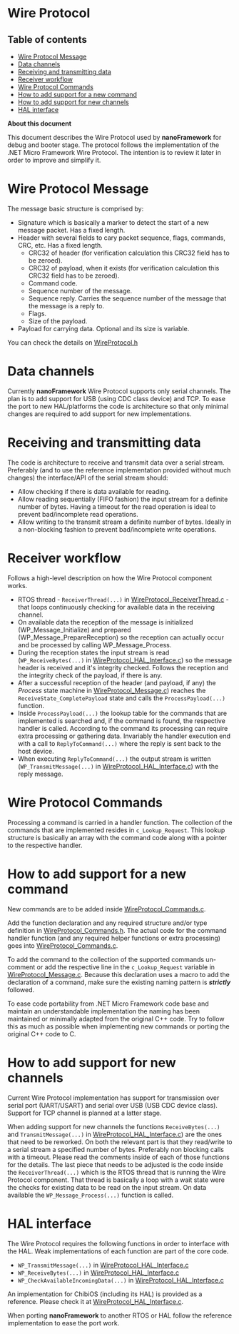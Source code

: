 # Wire Protocol

## Table of contents ##

- [Wire Protocol Message](#wire-protocol-message)
- [Data channels](#data-channels)
- [Receiving and transmitting data](#receiving-and-transmitting-data)
- [Receiver workflow](#receiver-workflow)
- [Wire Protocol Commands](#wire-protocol-commands)
- [How to add support for a new command](#how-to-add-support-for-a-new-command)
- [How to add support for new channels](#how-to-add-support-for-new-channels)
- [HAL interface](#hal-interface)


**About this document**

This document describes the Wire Protocol used by **nanoFramework** for debug and booter stage.
The protocol follows the implementation of the .NET Micro Framework Wire Protocol. The intention is to review it later in order to improve and simplify it.


# Wire Protocol Message

The message basic structure is comprised by:
- Signature which is basically a marker to detect the start of a new message packet. Has a fixed length.
- Header with several fields to cary packet sequence, flags, commands, CRC, etc. Has a fixed length.
  - CRC32 of header (for verification calculation this CRC32 field has to be zeroed).
  - CRC32 of payload, when it exists (for verification calculation this CRC32 field has to be zeroed).
  - Command code.
  - Sequence number of the message.
  - Sequence reply. Carries the sequence number of the message that the message is a reply to.
  - Flags.
  - Size of the payload.
- Payload for carrying data. Optional and its size is variable.

You can check the details on [WireProtocol.h](..\src\CLR\WireProtocol\WireProtocol.h)


# Data channels

Currently **nanoFramework** Wire Protocol supports only serial channels. The plan is to add support for USB (using CDC class device) and TCP.
To ease the port to new HAL/platforms the code is architecture so that only minimal changes are required to add support for new implementations. 


# Receiving and transmitting data

The code is architecture to receive and transmit data over a serial stream.
Preferably (and to use the reference implementation provided without much changes) the interface/API of the serial stream should:
- Allow checking if there is data available for reading.
- Allow reading sequentially (FIFO fashion) the input stream for a definite number of bytes. Having a timeout for the read operation is ideal to prevent bad/incomplete read operations.
- Allow writing to the transmit stream a definite number of bytes. Ideally in a non-blocking fashion to prevent bad/incomplete write operations.


# Receiver workflow

Follows a high-level description on how the Wire Protocol component works.

- RTOS thread - ```ReceiverThread(...)``` in [WireProtocol_ReceiverThread.c](..\src\CLR\WireProtocol\WireProtocol_ReceiverThread.c) - that loops continuously checking for available data in the receiving channel.
- On available data the reception of the message is initialized (WP_Message_Initialize) and prepared (WP_Message_PrepareReception) so the reception can actually occur and be processed by calling WP_Message_Process.
- During the reception states the input stream is read (```WP_ReceiveBytes(...)``` in [WireProtocol_HAL_Interface.c](..\src\CLR\WireProtocol\WireProtocol_HAL_Interface.c)) so the message header is received and it's integrity checked. Follows the reception and the integrity check of the payload, if there is any.
- After a successful reception of the header (and payload, if any) the _Process_ state machine in [WireProtocol_Message.c](..\src\CLR\WireProtocol\WireProtocol_Message.c)) reaches the ```ReceiveState_CompletePayload``` state and calls the ```ProcessPayload(...)``` function.
- Inside ```ProcessPayload(...)``` the lookup table for the commands that are implemented is searched and, if the command is found, the respective handler is called. According to the command its processing can require extra processing or gathering data. Invariably the handler execution end with a call to ```ReplyToCommand(...)``` where the reply is sent back to the host device.
- When executing ```ReplyToCommand(...)``` the output stream is written (```WP_TransmitMessage(...)``` in [WireProtocol_HAL_Interface.c](..\src\CLR\WireProtocol\WireProtocol_HAL_Interface.c)) with the reply message.


# Wire Protocol Commands

Processing a command is carried in a handler function. 
The collection of the commands that are implemented resides in ```c_Lookup_Request```. This lookup structure is basically an array with the command code along with a pointer to the respective handler.


# How to add support for a new command

New commands are to be added inside [WireProtocol_Commands.c](..\src\CLR\WireProtocol\WireProtocol_Commands.c).

Add the function declaration and any required structure and/or type definition in [WireProtocol_Commands.h](..\src\CLR\WireProtocol\WireProtocol_Commands.h).
The actual code for the command handler function (and any required helper functions or extra processing) goes into [WireProtocol_Commands.c](..\src\CLR\WireProtocol\WireProtocol_Commands.c).

To add the command to the collection of the supported commands un-comment or add the respective line in the ```c_Lookup_Request``` variable in [WireProtocol_Message.c](..\src\CLR\WireProtocol\WireProtocol_Message.c).
Because this declaration uses a macro to add the declaration of a command, make sure the existing naming pattern is _**strictly**_ followed.

To ease code portability from .NET Micro Framework code base and maintain an understandable implementation the naming has been maintained or minimally adapted from the original C++ code.
Try to follow this as much as possible when implementing new commands or porting the original C++ code to C.


# How to add support for new channels

Current Wire Protocol implementation has support for transmission over serial port (UART/USART) and serial over USB (USB CDC device class).
Support for TCP channel is planned at a latter stage.

When adding support for new channels the functions ```ReceiveBytes(...)``` and ```TransmitMessage(...)``` in [WireProtocol_HAL_Interface.c](..\src\CLR\WireProtocol\WireProtocol_HAL_Interface.c)) are the ones that need to be reworked.
On both the relevant part is that they read/write to a serial stream a specified number of bytes. Preferably non blocking calls with a timeout. Please read the comments inside of each of those functions for the details.
The last piece that needs to be adjusted is the code inside the ```ReceiverThread(...)``` which is the RTOS thread that is running the Wire Protocol component. That thread is basically a loop with a wait state were the checks for existing data to be read on the input stream. On data available the ```WP_Message_Process(...)``` function is called.


# HAL interface

The Wire Protocol requires the following functions in order to interface with the HAL.
Weak implementations of each function are part of the core code.

- ```WP_TransmitMessage(...)``` in [WireProtocol_HAL_Interface.c](..\src\CLR\WireProtocol\WireProtocol_HAL_Interface.c)
- ```WP_ReceiveBytes(...)``` in [WireProtocol_HAL_Interface.c](..\src\CLR\WireProtocol\WireProtocol_HAL_Interface.c)
- ```WP_CheckAvailableIncomingData(...)``` in [WireProtocol_HAL_Interface.c](..\src\CLR\WireProtocol\WireProtocol_HAL_Interface.c)

An implementation for ChibiOS (including its HAL) is provided as a reference. Please check it at [WireProtocol_HAL_Interface.c](..\src\RTOS\ChibiOS\WireProtocol_HAL_Interface.c).
 
When porting **nanoFramework** to another RTOS or HAL follow the reference implementation to ease the port work.
